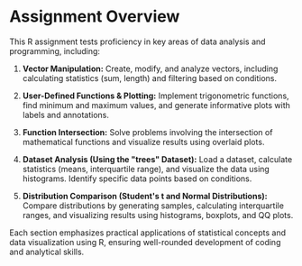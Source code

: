 # Assignment Overview
This R assignment tests proficiency in key areas of data analysis and programming, including:

1. **Vector Manipulation:** Create, modify, and analyze vectors, including calculating statistics (sum, length) and filtering based on conditions.
   
2. **User-Defined Functions & Plotting:** Implement trigonometric functions, find minimum and maximum values, and generate informative plots with labels and annotations.
   
3. **Function Intersection:** Solve problems involving the intersection of mathematical functions and visualize results using overlaid plots.
   
4. **Dataset Analysis (Using the "trees" Dataset):** Load a dataset, calculate statistics (means, interquartile range), and visualize the data using histograms. Identify specific data points based on conditions.
   
5. **Distribution Comparison (Student's t and Normal Distributions):** Compare distributions by generating samples, calculating interquartile ranges, and visualizing results using histograms, boxplots, and QQ plots.

Each section emphasizes practical applications of statistical concepts and data visualization using R, ensuring well-rounded development of coding and analytical skills.
